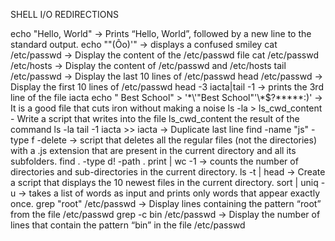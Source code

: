 SHELL I/O REDIRECTIONS

echo "Hello, World" -> Prints “Hello, World”, followed by a new line to the standard output.
echo "\"(Ôo)'" -> displays a confused smiley
cat /etc/passwd -> Display the content of the /etc/passwd file
cat /etc/passwd /etc/hosts -> Display the content of /etc/passwd and /etc/hosts
tail /etc/passwd -> Display the last 10 lines of /etc/passwd
head /etc/passwd -> Display the first 10 lines of /etc/passwd
head -3 iacta|tail -1  -> prints the 3rd line of the file iacta
echo " Best School" > '\*\\'"Best School"\'\\*$\?\*\*\*\*\*:)' ->  It is a good file that cuts iron without making a noise
ls -la > ls_cwd_content - Write a script that writes into the file ls_cwd_content the result of the command ls -la
tail -1 iacta >> iacta -> Duplicate last line
find -name "js" -type f -delete -> script that deletes all the regular files (not the directories) with a .js extension that are present in the current directory and all its subfolders.
find . -type d! -path . print | wc -1 -> counts the number of directories and sub-directories in the current directory.
ls -t | head -> Create a script that displays the 10 newest files in the current directory.
sort | uniq -u -> takes a list of words as input and prints only words that appear exactly once.
grep "root" /etc/passwd -> Display lines containing the pattern “root” from the file /etc/passwd
grep -c bin /etc/passwd -> Display the number of lines that contain the pattern “bin” in the file /etc/passwd

